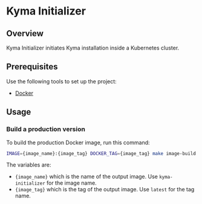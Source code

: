 # Kyma Initializer

## Overview

Kyma Initializer initiates Kyma installation inside a Kubernetes cluster.

## Prerequisites

Use the following tools to set up the project:

* [Docker](https://www.docker.com/)

## Usage

### Build a production version

To build the production Docker image, run this command:

```bash
IMAGE={image_name}:{image_tag} DOCKER_TAG={image_tag} make image-build
```

The variables are:

* `{image_name}` which is the name of the output image. Use `kyma-initializer` for the image name.
* `{image_tag}` which is the tag of the output image. Use `latest` for the tag name.